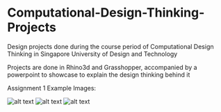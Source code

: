# Computational-Design-Thinking-Projects

Design projects done during the course period of Computational Design Thinking in Singapore University of Design and Technology

Projects are done in Rhino3d and Grasshopper, accompanied by a powerpoint to showcase to explain the design thinking behind it

Assignment 1 Example Images:

![alt text](https://i.imgur.com/SX8juR2.jpg)
![alt text](https://i.imgur.com/zJU4rbm.jpg)
![alt text](https://i.imgur.com/uED0dUK.jpg)
